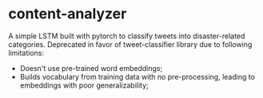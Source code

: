 # content-analyzer 
A simple LSTM built with pytorch to classify tweets into disaster-related categories.
Deprecated in favor of tweet-classifier library due to following limitations:  
- Doesn't use pre-trained word embeddings;  
- Builds vocabulary from training data with no pre-processing, leading to embeddings with poor generalizability;
